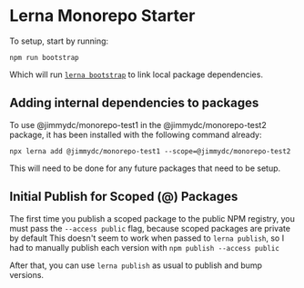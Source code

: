 # Lerna Monorepo Starter

To setup, start by running:
```
npm run bootstrap
```

Which will run [`lerna bootstrap`](https://github.com/lerna/lerna/tree/main/commands/bootstrap#readme) to link local package dependencies.

## Adding internal dependencies to packages
To use @jimmydc/monorepo-test1 in the @jimmydc/monorepo-test2 package, it has been installed with the following command already:
```
npx lerna add @jimmydc/monorepo-test1 --scope=@jimmydc/monorepo-test2
```

This will need to be done for any future packages that need to be setup.

## Initial Publish for Scoped (@) Packages
The first time you publish a scoped package to the public NPM registry, you must pass the `--access public` flag, because scoped packages are private by default
This doesn't seem to work when passed to `lerna publish`, so I had to manually publish each version with `npm publish --access public`

After that, you can use `lerna publish` as usual to publish and bump versions.